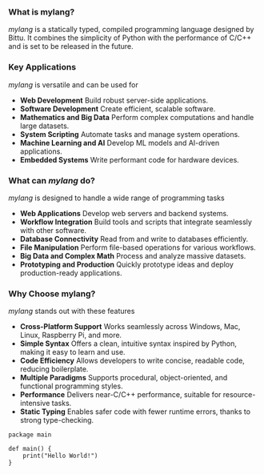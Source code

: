 ### What is mylang?  
*mylang* is a statically typed, compiled programming language designed by Bittu. It combines the simplicity of Python with the performance of C/C++ and is set to be released in the future.  

### Key Applications  
*mylang* is versatile and can be used for  
- **Web Development** Build robust server-side applications.  
- **Software Development** Create efficient, scalable software.  
- **Mathematics and Big Data** Perform complex computations and handle large datasets.  
- **System Scripting** Automate tasks and manage system operations.  
- **Machine Learning and AI** Develop ML models and AI-driven applications.  
- **Embedded Systems** Write performant code for hardware devices.  

### What can *mylang* do?  
*mylang* is designed to handle a wide range of programming tasks  
- **Web Applications** Develop web servers and backend systems.  
- **Workflow Integration** Build tools and scripts that integrate seamlessly with other software.  
- **Database Connectivity** Read from and write to databases efficiently.  
- **File Manipulation** Perform file-based operations for various workflows.  
- **Big Data and Complex Math** Process and analyze massive datasets.  
- **Prototyping and Production** Quickly prototype ideas and deploy production-ready applications.  

### Why Choose mylang?  
*mylang* stands out with these features  
- **Cross-Platform Support** Works seamlessly across Windows, Mac, Linux, Raspberry Pi, and more.  
- **Simple Syntax** Offers a clean, intuitive syntax inspired by Python, making it easy to learn and use.  
- **Code Efficiency** Allows developers to write concise, readable code, reducing boilerplate.  
- **Multiple Paradigms** Supports procedural, object-oriented, and functional programming styles.  
- **Performance** Delivers near-C/C++ performance, suitable for resource-intensive tasks.  
- **Static Typing** Enables safer code with fewer runtime errors, thanks to strong type-checking.

```mylang
package main

def main() {
    print("Hello World!")
}
```